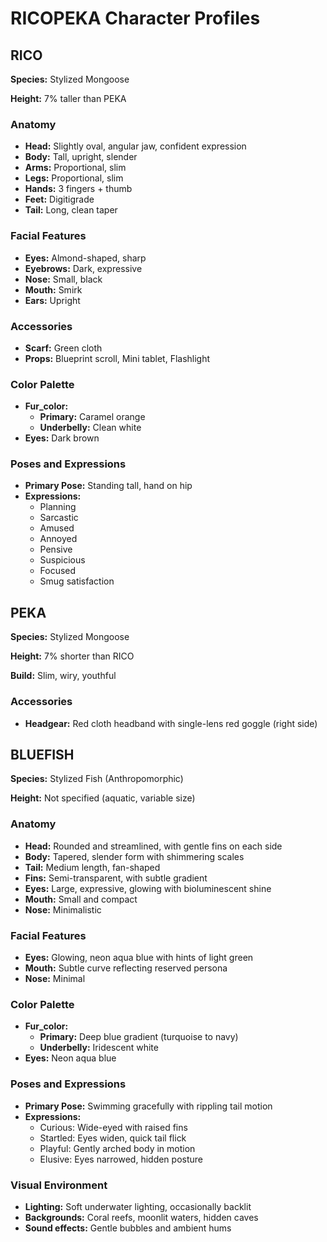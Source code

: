 # RICOPEKA Character Profiles

## RICO

**Species:** Stylized Mongoose

**Height:** 7% taller than PEKA

### Anatomy
- **Head:** Slightly oval, angular jaw, confident expression
- **Body:** Tall, upright, slender
- **Arms:** Proportional, slim
- **Legs:** Proportional, slim
- **Hands:** 3 fingers + thumb
- **Feet:** Digitigrade
- **Tail:** Long, clean taper

### Facial Features
- **Eyes:** Almond-shaped, sharp
- **Eyebrows:** Dark, expressive
- **Nose:** Small, black
- **Mouth:** Smirk
- **Ears:** Upright

### Accessories
- **Scarf:** Green cloth
- **Props:** Blueprint scroll, Mini tablet, Flashlight

### Color Palette
- **Fur_color:**
  - **Primary:** Caramel orange
  - **Underbelly:** Clean white
- **Eyes:** Dark brown

### Poses and Expressions
- **Primary Pose:** Standing tall, hand on hip
- **Expressions:**
  - Planning
  - Sarcastic
  - Amused
  - Annoyed
  - Pensive
  - Suspicious
  - Focused
  - Smug satisfaction

## PEKA

**Species:** Stylized Mongoose

**Height:** 7% shorter than RICO

**Build:** Slim, wiry, youthful

### Accessories
- **Headgear:** Red cloth headband with single-lens red goggle (right side)

## BLUEFISH

**Species:** Stylized Fish (Anthropomorphic)

**Height:** Not specified (aquatic, variable size)

### Anatomy
- **Head:** Rounded and streamlined, with gentle fins on each side
- **Body:** Tapered, slender form with shimmering scales
- **Tail:** Medium length, fan-shaped
- **Fins:** Semi-transparent, with subtle gradient
- **Eyes:** Large, expressive, glowing with bioluminescent shine
- **Mouth:** Small and compact
- **Nose:** Minimalistic

### Facial Features
- **Eyes:** Glowing, neon aqua blue with hints of light green
- **Mouth:** Subtle curve reflecting reserved persona
- **Nose:** Minimal

### Color Palette
- **Fur_color:**
  - **Primary:** Deep blue gradient (turquoise to navy)
  - **Underbelly:** Iridescent white
- **Eyes:** Neon aqua blue

### Poses and Expressions
- **Primary Pose:** Swimming gracefully with rippling tail motion
- **Expressions:**
  - Curious: Wide-eyed with raised fins
  - Startled: Eyes widen, quick tail flick
  - Playful: Gently arched body in motion
  - Elusive: Eyes narrowed, hidden posture

### Visual Environment
- **Lighting:** Soft underwater lighting, occasionally backlit
- **Backgrounds:** Coral reefs, moonlit waters, hidden caves
- **Sound effects:** Gentle bubbles and ambient hums

